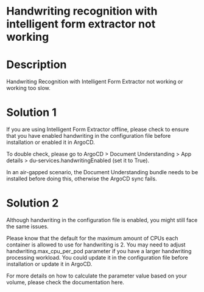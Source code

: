 ﻿# Handwriting recognition with intelligent form extractor not working

# Description

Handwriting Recognition with Intelligent Form Extractor not working or working too slow.

# Solution 1

If you are using Intelligent Form Extractor offline, please check to ensure that you have enabled handwriting in the configuration file before installation or enabled it in ArgoCD.

To double check, please go to ArgoCD > Document Understanding > App details > du-services.handwritingEnabled (set it to True).

In an air-gapped scenario, the Document Understanding bundle needs to be installed before doing this, otherwise the ArgoCD sync fails.

# Solution 2

Although handwriting in the configuration file is enabled, you might still face the same issues.

Please know that the default for the maximum amount of CPUs each container is allowed to use for handwriting is 2. You may need to adjust handwriting.max_cpu_per_pod parameter if you have a larger handwriting processing workload. You could update it in the configuration file before installation or update it in ArgoCD.

For more details on how to calculate the parameter value based on your volume, please check the documentation here.
